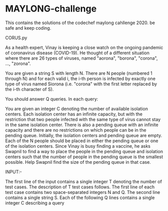# MAYLONG-challenge

This contains the solutions of the codechef maylong cahllenge 2020.
be safe and keep coding.


CORUS.py

As a health expert, Vinay is keeping a close watch on the ongoing pandemic of coronavirus disease (COVID-19). He thought of a different situation where there are 26 types of viruses, named "aorona", "borona", "corona", …, "zorona".

You are given a string S with length N. There are N people (numbered 1 through N) and for each valid i, the i-th person is infected by exactly one type of virus named Siorona (i.e. "corona" with the first letter replaced by the i-th character of S).

You should answer Q queries. In each query:

You are given an integer C denoting the number of available isolation centers.
Each isolation center has an infinite capacity, but with the restriction that two people infected with the same type of virus cannot stay in the same isolation center.
There is also a pending queue with an infinite capacity and there are no restrictions on which people can be in the pending queue.
Initially, the isolation centers and pending queue are empty.
Each of the N people should be placed in either the pending queue or one of the isolation centers.
Since Vinay is busy finding a vaccine, he asks Swapnil to find a way to place the people in the pending queue and isolation centers such that the number of people in the pending queue is the smallest possible.
Help Swapnil find the size of the pending queue in that case.


INPUT:-

The first line of the input contains a single integer T denoting the number of test cases. The description of T test cases follows.
The first line of each test case contains two space-separated integers N and Q.
The second line contains a single string S.
Each of the following Q lines contains a single integer C describing a query
